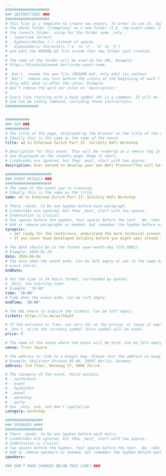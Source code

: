 ```yaml
---
####################
### INSTRUCTIONS ###
####################
# This file is a template to create new events. In order to use it, duplicate
# the whole folder (/template) as a new folder (I.E. /my-event-name) inside of
# the /events folder, using for the folder name _only_:
# - lowercase letters
# - hyphens/dashes (-) instead of spaces
# - alphanumeric characters ('a' to 'z', '0' to '9')
# and edit the README.md file inside that new folder just created.
#
# The name of the folder will be used on the URL. Example:
# https://blockchainweek.berlin/my-event-name
#
# _Don't_ rename the new file (README.md), only edit its content.
# _Don't_ remove any text before the colons at the beginning of each line,
# only edit what is after the colon. Example:
# Don't remove the word nor colon on 'description:'
#
# Every line starting with a hash symbol (#) is a comment. It will be ignored
# and can be safely removed, including these instructions.
###############


###########
### SEO ###
###########
# The title of the page, displayed by the browser on the title of the window.
# Ideally this is the same as the name of the event.
title: ad to Ethereum Zurich Part II- Solidity DeFi Workshop

# Description for this event. This will be rendered as a <meta> tag in the HTML,
# and displayed on the /events page. Keep it short.
# Linebreaks are ignored, but they _must_ start with two spaces.
description: Ever wanted to develop your own DeFi Protocol?You will have the opportunity to learn Smart Contract Development for DeFi with our Event which we call Road to Ethereum Zurich Part II.

#####################
### EVENT DETAILS ###
#####################
# The name of the event you're creating.
# Ideally this is the same as the title.
name: ad to Ethereum Zurich Part II- Solidity DeFi Workshop

# There _needs_ to be one hyphen before each paragraph.
# Linebreaks are ignored, but they _must_ start with two spaces.
# Indentation is crucial:
# Two spaces before the hyphen, four spaces before the text. _No_ tabs allowed.
# Add or remove paragraphs as needed, but remember the hyphen before each entry.
synopsis:
  - Get ready for the conference, understand the more technical presentations and improve your understanding of DeFi Development to ask new questions to expand your knowledge.
  - If you never have developed Solidity before you might want attend the first event of our Series Road to Ethereum Zurich Part I where we will develop together our first set of Smart Contracts.

# The date should be in the format year-month-day (ISO 8601).
# Example: 2018-02-28
date: 2024-04-04
# The date when the event ends. Can be left empty or set to the same day the
# event starts.
endDate: 

# Set the time in 24 hours format, surrounded by quotes.
# _Only_ the starting time!
# Example: '18:00'
time: '16:00'
# Time when the event ends. Can be left empty.
endTime: '20:00'

# The URL where to acquire the tickets. Can be left empty.
tickets: https://lu.ma/wsl5kyk3

# If the entrance is free, set zero (0) as the pricve, or leave it empty.
# _Don't_ write the currency symbol (Euro symbol will be used).
price: 0

# The name of the venue where the event will be held. Can be left empty.
venue: Trust Square

# The address to link to a Google map. Please test the address on Google Maps.
# Example: Skalitzer Strasse 85-86, 10997 Berlin, Germany
address: 3rd floor, Rennweg 57, 8006 Zürich

# The category of the event. Valid options:
# - conference
# - event
# - hackathon
# - panel
# - workshop
# - party
# Use _only_ one, and don't capitalize.
category: workshop

#################
### SPEAKERS ####
#################
# There _needs_ to be one hyphen before each entry.
# Linebreaks are ignored, but they _must_ start with two spaces.
# Indentation is crucial:
# Two spaces before the hyphen, four spaces before the text. _No_ tabs allowed.
# Add or remove speakers as needed, but remember the hyphen before each entry.
speakers:

### DON'T MAKE CHANGES BELOW THIS LINE! ###
---
```


<!-- ### DON'T MAKE CHANGES BELOW THIS LINE! ### -->

<Event-Content/>
